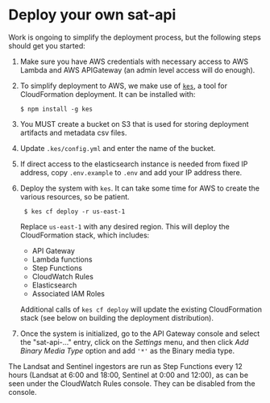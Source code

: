 # Deploy your own sat-api

Work is ongoing to simplify the deployment process, but the following steps should get you started:

1. Make sure you have AWS credentials with necessary access to AWS Lambda and AWS APIGateway (an admin level access will do enough).

2. To simplify deployment to AWS, we make use of [`kes`](http://devseed.com/kes/), a tool for CloudFormation deployment. It can be installed with:

       $ npm install -g kes

3. You MUST create a bucket on S3 that is used for storing deployment artifacts and metadata csv files.

4. Update `.kes/config.yml` and enter the name of the bucket.

5. If direct access to the elasticsearch instance is needed from fixed IP address, copy `.env.example` to `.env` and add your IP address there.

6. Deploy the system with `kes`. It can take some time for AWS to create the various resources, so be patient.

        $ kes cf deploy -r us-east-1
    
    Replace `us-east-1` with any desired region. This will deploy the CloudFormation stack, which includes:

    * API Gateway
    * Lambda functions
    * Step Functions
    * CloudWatch Rules
    * Elasticsearch
    * Associated IAM Roles

    Additional calls of `kes cf deploy` will update the existing CloudFormation stack (see below on building the deployment distribution).

7. Once the system is initialized, go to the API Gateway console and select the "sat-api-..." entry, click on the _Settings_ menu, and then click _Add Binary Media Type_ option and add `'*'` as the Binary media type.

The Landsat and Sentinel ingestors are run as Step Functions every 12 hours (Landsat at 6:00 and 18:00, Sentinel at 0:00 and 12:00), as can be seen under the CloudWatch Rules console. They can be disabled from the console.

